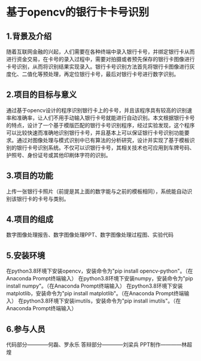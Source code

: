 # 基于opencv的银行卡卡号识别    
## 1.背景及介绍
  随着互联网金融的兴起，人们需要在各种终端中录入银行卡号，并绑定银行卡从而进行资金交易，在卡号的录入过程中，需要对拍摄或者预先保存的银行卡图像进行卡号识别，从而将识别结果实现录入。银行卡号识别方法首先将银行卡图像进行灰度化、二值化等预处理，再定位银行卡号，最后对银行卡号进行数字识别。
## 2.项目的目标与意义
  通过基于opencv设计的程序识别银行卡上的卡号，并且该程序具有较高的识别速率和准确率，让人们不用手动输入银行卡号就能进行自动识别。本文根据银行卡号的特点，设计了一个基于模版匹配的银行卡号识别程序，经过实验发现，这个程序可以比较快速而准确地识别银行卡号，并且基本上可以保证银行卡号识别功能要求。通过对图像处理与模式识别中已有算法的分析研究，设计并实现了基于模板识别的银行卡号识别系统。不仅可以识银行卡号，其相关技术也可应用到车牌号码、护照号、身份证号或其他印刷体字符的识别。
## 3.项目的功能
  上传一张银行卡照片（前提是其上面的数字能与之前的模板相同），系统能自动识别该银行卡的卡号与类别。
## 4.项目的组成
  数字图像处理报告、数字图像处理PPT、数字图像处理过程图、实验代码
## 5.安装环境
  在python3.8环境下安装opencv，安装命令为"pip install opencv-python"。（在Anaconda Prompt终端输入）
  在python3.8环境下安装numpy，安装命令为"pip install numpy"。（在Anaconda Prompt终端输入）
  在python3.8环境下安装matplotlib，安装命令为"pip install matplotlib"。（在Anaconda Prompt终端输入）
  在python3.8环境下安装imutils，安装命令为"pip install imutils"。（在Anaconda Prompt终端输入）
## 6.参与人员
   代码部分————何磊、罗永乐
   答辩部分————刘梁兵
   PPT制作————林超煌
